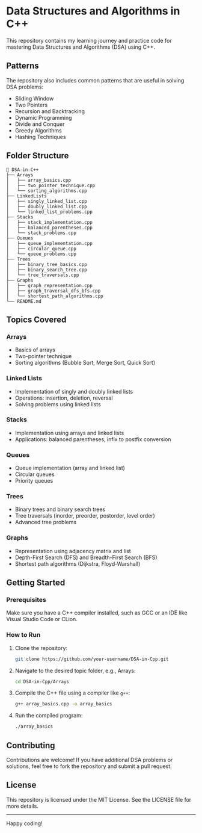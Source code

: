 # Data Structures and Algorithms in C++

This repository contains my learning journey and practice code for mastering Data Structures and Algorithms (DSA) using C++.

## Patterns

The repository also includes common patterns that are useful in solving DSA problems:

- Sliding Window
- Two Pointers
- Recursion and Backtracking
- Dynamic Programming
- Divide and Conquer
- Greedy Algorithms
- Hashing Techniques

## Folder Structure

```
📂 DSA-in-C++
├── Arrays
│   ├── array_basics.cpp
│   ├── two_pointer_technique.cpp
│   └── sorting_algorithms.cpp
├── LinkedLists
│   ├── singly_linked_list.cpp
│   ├── doubly_linked_list.cpp
│   └── linked_list_problems.cpp
├── Stacks
│   ├── stack_implementation.cpp
│   ├── balanced_parentheses.cpp
│   └── stack_problems.cpp
├── Queues
│   ├── queue_implementation.cpp
│   ├── circular_queue.cpp
│   └── queue_problems.cpp
├── Trees
│   ├── binary_tree_basics.cpp
│   ├── binary_search_tree.cpp
│   └── tree_traversals.cpp
├── Graphs
│   ├── graph_representation.cpp
│   ├── graph_traversal_dfs_bfs.cpp
│   └── shortest_path_algorithms.cpp
└── README.md
```

## Topics Covered

### **Arrays**
- Basics of arrays
- Two-pointer technique
- Sorting algorithms (Bubble Sort, Merge Sort, Quick Sort)

### **Linked Lists**
- Implementation of singly and doubly linked lists
- Operations: insertion, deletion, reversal
- Solving problems using linked lists

### **Stacks**
- Implementation using arrays and linked lists
- Applications: balanced parentheses, infix to postfix conversion

### **Queues**
- Queue implementation (array and linked list)
- Circular queues
- Priority queues

### **Trees**
- Binary trees and binary search trees
- Tree traversals (inorder, preorder, postorder, level order)
- Advanced tree problems

### **Graphs**
- Representation using adjacency matrix and list
- Depth-First Search (DFS) and Breadth-First Search (BFS)
- Shortest path algorithms (Dijkstra, Floyd-Warshall)

## Getting Started

### Prerequisites

Make sure you have a C++ compiler installed, such as GCC or an IDE like Visual Studio Code or CLion.

### How to Run

1. Clone the repository:
   ```bash
   git clone https://github.com/your-username/DSA-in-Cpp.git
   ```

2. Navigate to the desired topic folder, e.g., Arrays:
   ```bash
   cd DSA-in-Cpp/Arrays
   ```

3. Compile the C++ file using a compiler like `g++`:
   ```bash
   g++ array_basics.cpp -o array_basics
   ```

4. Run the compiled program:
   ```bash
   ./array_basics
   ```

## Contributing

Contributions are welcome! If you have additional DSA problems or solutions, feel free to fork the repository and submit a pull request.

## License

This repository is licensed under the MIT License. See the LICENSE file for more details.

---

Happy coding!

